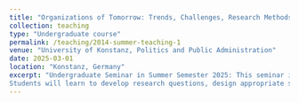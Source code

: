 ```yaml
---
title: "Organizations of Tomorrow: Trends, Challenges, Research Methods"
collection: teaching
type: "Undergraduate course"
permalink: /teaching/2014-summer-teaching-1
venue: "University of Konstanz, Politics and Public Administration"
date: 2025-03-01
location: "Konstanz, Germany"
excerpt: "Undergraduate Seminar in Summer Semester 2025: This seminar introduces students to empirical research methods in organizational studies, with a focus on both qualitative and quantitative approaches. The course encourages critical reflection on the ethical and practical implications of research in organizational contexts, while exploring how organizations of the future can be studied and shaped.
Students will learn to develop research questions, design appropriate studies, and apply data collection and analysis techniques. The course covers methods such as regression analysis, multilevel modeling, (quasi-)experimental designs, and case study research. By designing and conducting their own small research projects, students gain hands-on experience and a deeper understanding of how to investigate current trends and challenges in organizations."
---
```

